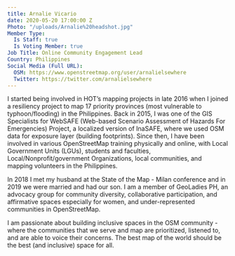 ```yaml
---
title: Arnalie Vicario
date: 2020-05-20 17:00:00 Z
Photo: "/uploads/Arnalie%20headshot.jpg"
Member Type:
  Is Staff: true
  Is Voting Member: true
Job Title: Online Community Engagement Lead
Country: Philippines
Social Media (Full URL):
  OSM: https://www.openstreetmap.org/user/arnalielsewhere
  Twitter: https://twitter.com/arnalielsewhere
---
```


I started being involved in HOT’s mapping projects in late 2016 when I joined a resiliency project to map 17 priority provinces (most vulnerable to typhoon/flooding) in the Philippines. Back in 2015, I was one of the GIS Specialists for WebSAFE (Web-based Scenario Assessment of Hazards For Emergencies) Project, a localized version of InaSAFE, where we used OSM data for exposure layer (building footprints). Since then, I have been involved in various OpenStreetMap training physically and online, with Local Government Units (LGUs), students and faculties, Local/Nonprofit/government Organizations, local communities, and mapping volunteers in the Philippines. 
 
In 2018 I met my husband at the State of the Map - Milan conference and in 2019 we were married and had our son. I am a member of GeoLadies PH, an advocacy group for community diversity, collaborative participation, and affirmative spaces especially for women, and under-represented communities in OpenStreetMap.
 
I am passionate about building inclusive spaces in the OSM community - where the communities that we serve and map are prioritized, listened to, and are able to voice their concerns. The best map of the world should be the best (and inclusive) space for all.

